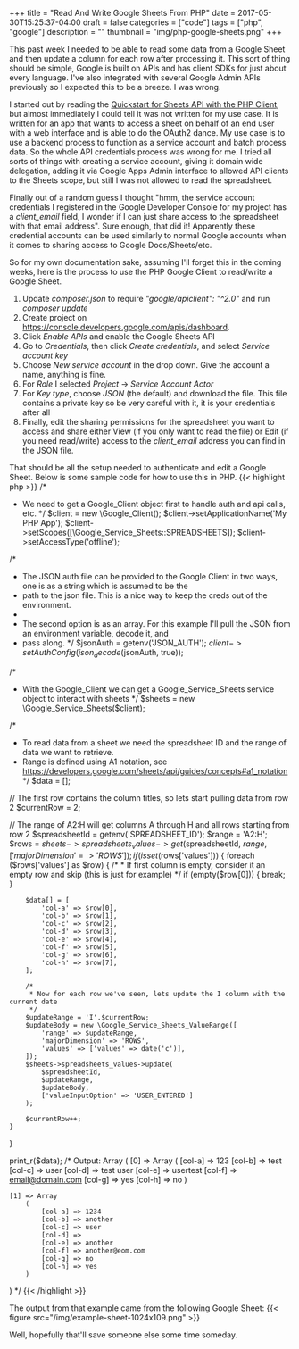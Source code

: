 +++
title = "Read And Write Google Sheets From PHP"
date = 2017-05-30T15:25:37-04:00
draft = false
categories = ["code"]
tags = ["php", "google"]
description = ""
thumbnail = "img/php-google-sheets.png"
+++

This past week I needed to be able to read some data from a Google Sheet and then update a column for each row after processing it. This sort of thing should be simple, Google is built on APIs and has client SDKs for just about every language. I've also integrated with several Google Admin APIs previously so I expected this to be a breeze. I was wrong.

I started out by reading the <a href="https://developers.google.com/sheets/api/quickstart/php" target="_blank" rel="noopener noreferrer">Quickstart for Sheets API with the PHP Client</a>, but almost immediately I could tell it was not written for my use case. It is written for an app that wants to access a sheet on behalf of an end user with a web interface and is able to do the OAuth2 dance. My use case is to use a backend process to function as a service account and batch process data. So the whole API credentials process was wrong for me. I tried all sorts of things with creating a service account, giving it domain wide delegation, adding it via Google Apps Admin interface to allowed API clients to the Sheets scope, but still I was not allowed to read the spreadsheet.

Finally out of a random guess I thought "hmm, the service account credentials I registered in the Google Developer Console for my project has a <em>client_email</em> field, I wonder if I can just share access to the spreadsheet with that email address". Sure enough, that did it! Apparently these credential accounts can be used similarly to normal Google accounts when it comes to sharing access to Google Docs/Sheets/etc.

So for my own documentation sake, assuming I'll forget this in the coming weeks, here is the process to use the PHP Google Client to read/write a Google Sheet.
<ol>
 	<li>Update <em>composer.json</em> to require <em>"google/apiclient": "^2.0"</em> and run <em>composer update</em></li>
 	<li>Create project on <a href="https://console.developers.google.com/apis/dashboard" target="_blank" rel="noopener noreferrer">https://console.developers.google.com/apis/dashboard</a>.</li>
 	<li>Click <em>Enable APIs</em> and enable the Google Sheets API</li>
 	<li>Go to <em>Credentials</em>, then click <em>Create credentials</em>, and select <em>Service account key</em></li>
 	<li>Choose <em>New service account</em> in the drop down. Give the account a name, anything is fine.</li>
 	<li>For <em>Role</em> I selected <em>Project</em> -&gt; <em>Service Account Actor</em></li>
 	<li>For <em>Key type</em>, choose <em>JSON</em> (the default) and download the file. This file contains a private key so be very careful with it, it is your credentials after all</li>
 	<li>Finally, edit the sharing permissions for the spreadsheet you want to access and share either View (if you only want to read the file) or Edit (if you need read/write) access to the <em>client_email</em> address you can find in the JSON file.</li>
</ol>
That should be all the setup needed to authenticate and edit a Google Sheet. Below is some sample code for how to use this in PHP.
{{< highlight php >}}
<?php
require __DIR__ . '/vendor/autoload.php';


/*
 * We need to get a Google_Client object first to handle auth and api calls, etc.
 */
$client = new \Google_Client();
$client->setApplicationName('My PHP App');
$client->setScopes([\Google_Service_Sheets::SPREADSHEETS]);
$client->setAccessType('offline');

/*
 * The JSON auth file can be provided to the Google Client in two ways, one is as a string which is assumed to be the
 * path to the json file. This is a nice way to keep the creds out of the environment.
 *
 * The second option is as an array. For this example I'll pull the JSON from an environment variable, decode it, and
 * pass along.
 */
$jsonAuth = getenv('JSON_AUTH');
$client->setAuthConfig(json_decode($jsonAuth, true));

/*
 * With the Google_Client we can get a Google_Service_Sheets service object to interact with sheets
 */
$sheets = new \Google_Service_Sheets($client);

/*
 * To read data from a sheet we need the spreadsheet ID and the range of data we want to retrieve.
 * Range is defined using A1 notation, see https://developers.google.com/sheets/api/guides/concepts#a1_notation
 */
$data = [];

// The first row contains the column titles, so lets start pulling data from row 2
$currentRow = 2;

// The range of A2:H will get columns A through H and all rows starting from row 2
$spreadsheetId = getenv('SPREADSHEET_ID');
$range = 'A2:H';
$rows = $sheets->spreadsheets_values->get($spreadsheetId, $range, ['majorDimension' => 'ROWS']);
if (isset($rows['values'])) {
    foreach ($rows['values'] as $row) {
        /*
         * If first column is empty, consider it an empty row and skip (this is just for example)
         */
        if (empty($row[0])) {
            break;
        }

        $data[] = [
            'col-a' => $row[0],
            'col-b' => $row[1],
            'col-c' => $row[2],
            'col-d' => $row[3],
            'col-e' => $row[4],
            'col-f' => $row[5],
            'col-g' => $row[6],
            'col-h' => $row[7],
        ];

        /*
         * Now for each row we've seen, lets update the I column with the current date
         */
        $updateRange = 'I'.$currentRow;
        $updateBody = new \Google_Service_Sheets_ValueRange([
            'range' => $updateRange,
            'majorDimension' => 'ROWS',
            'values' => ['values' => date('c')],
        ]);
        $sheets->spreadsheets_values->update(
            $spreadsheetId,
            $updateRange,
            $updateBody,
            ['valueInputOption' => 'USER_ENTERED']
        );

        $currentRow++;
    }
}

print_r($data);
/* Output:
Array
(
    [0] => Array
        (
            [col-a] => 123
            [col-b] => test
            [col-c] => user
            [col-d] => test user
            [col-e] => usertest
            [col-f] => email@domain.com
            [col-g] => yes
            [col-h] => no
        )

    [1] => Array
        (
            [col-a] => 1234
            [col-b] => another
            [col-c] => user
            [col-d] =>
            [col-e] => another
            [col-f] => another@eom.com
            [col-g] => no
            [col-h] => yes
        )

)
 */
{{< /highlight >}}

The output from that example came from the following Google Sheet:
{{< figure src="/img/example-sheet-1024x109.png" >}}

Well, hopefully that'll save someone else some time someday.

